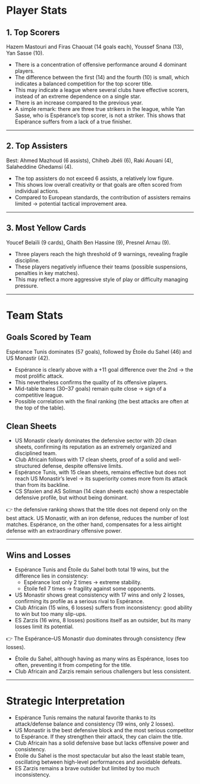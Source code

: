 # Player Stats

## 1. Top Scorers
 Hazem Mastouri and Firas Chaouat (14 goals each), Youssef Snana (13), Yan Sasse (10).

- There is a concentration of offensive performance around 4 dominant players.  
- The difference between the first (14) and the fourth (10) is small, which indicates a balanced competition for the top scorer title.  
- This may indicate a league where several clubs have effective scorers, instead of an extreme dependence on a single star.  
- There is an increase compared to the previous year.  
- A simple remark: there are three true strikers in the league, while Yan Sasse, who is Espérance’s top scorer, is not a striker. This shows that Espérance suffers from a lack of a true finisher.  

---

## 2. Top Assisters

Best: Ahmed Mazhoud (6 assists), Chiheb Jbéli (6), Raki Aouani (4), Salaheddine Ghedamsi (4).

- The top assisters do not exceed 6 assists, a relatively low figure.  
- This shows low overall creativity or that goals are often scored from individual actions.  
- Compared to European standards, the contribution of assisters remains limited → potential tactical improvement area.  

---

## 3. Most Yellow Cards

Youcef Belaïli (9 cards), Ghaith Ben Hassine (9), Presnel Arnau (9).

- Three players reach the high threshold of 9 warnings, revealing fragile discipline.  
- These players negatively influence their teams (possible suspensions, penalties in key matches).  
- This may reflect a more aggressive style of play or difficulty managing pressure.  

---

# Team Stats

## Goals Scored by Team

Espérance Tunis dominates (57 goals), followed by Étoile du Sahel (46) and US Monastir (42).

- Espérance is clearly above with a +11 goal difference over the 2nd → the most prolific attack.  
- This nevertheless confirms the quality of its offensive players.  
- Mid-table teams (30–37 goals) remain quite close → sign of a competitive league.  
- Possible correlation with the final ranking (the best attacks are often at the top of the table).  


## Clean Sheets

- US Monastir clearly dominates the defensive sector with 20 clean sheets, confirming its reputation as an extremely organized and disciplined team.  
- Club Africain follows with 17 clean sheets, proof of a solid and well-structured defense, despite offensive limits.  
- Espérance Tunis, with 15 clean sheets, remains effective but does not reach US Monastir’s level → its superiority comes more from its attack than from its backline.  
- CS Sfaxien and AS Soliman (14 clean sheets each) show a respectable defensive profile, but without being dominant.  

👉 the defensive ranking shows that the title does not depend only on the best attack. US Monastir, with an iron defense, reduces the number of lost matches. Espérance, on the other hand, compensates for a less airtight defense with an extraordinary offensive power.  

---

## Wins and Losses

- Espérance Tunis and Étoile du Sahel both total 19 wins, but the difference lies in consistency:  
  - Espérance lost only 2 times → extreme stability.  
  - Étoile fell 7 times → fragility against some opponents.  
- US Monastir shows great consistency with 17 wins and only 2 losses, confirming its profile as a serious rival to Espérance.  
- Club Africain (15 wins, 6 losses) suffers from inconsistency: good ability to win but too many slip-ups.  
- ES Zarzis (16 wins, 8 losses) positions itself as an outsider, but its many losses limit its potential.  

👉 The Espérance–US Monastir duo dominates through consistency (few losses).  
- Étoile du Sahel, although having as many wins as Espérance, loses too often, preventing it from competing for the title.  
- Club Africain and Zarzis remain serious challengers but less consistent.  

---

# Strategic Interpretation 

- Espérance Tunis remains the natural favorite thanks to its attack/defense balance and consistency (19 wins, only 2 losses).  
- US Monastir is the best defensive block and the most serious competitor to Espérance. If they strengthen their attack, they can claim the title.  
- Club Africain has a solid defensive base but lacks offensive power and consistency.  
- Étoile du Sahel is the most spectacular but also the least stable team, oscillating between high-level performances and avoidable defeats.  
- ES Zarzis remains a brave outsider but limited by too much inconsistency.  

